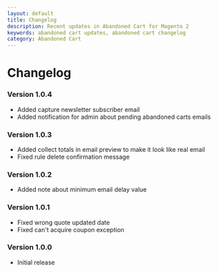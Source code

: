 ```yaml
---
layout: default
title: Changelog
description: Recent updates in Abandoned Cart for Magento 2
keywords: abandoned cart updates, abandoned cart changelog
category: Abandoned Cart
---
```


# Changelog

### Version 1.0.4

 -  Added capture newsletter subscriber email
 -  Added notification for admin about pending abandoned carts emails

### Version 1.0.3

 -  Added collect totals in email preview to make it look like real email
 -  Fixed rule delete confirmation message

### Version 1.0.2

 -  Added note about minimum email delay value

### Version 1.0.1

 -  Fixed wrong quote updated date
 -  Fixed can't acquire coupon exception

### Version 1.0.0

 -  Initial release

